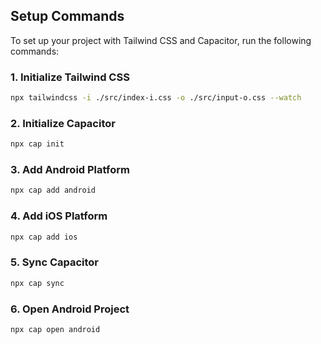 ## Setup Commands

To set up your project with Tailwind CSS and Capacitor, run the following commands:

### 1. Initialize Tailwind CSS
```sh
npx tailwindcss -i ./src/index-i.css -o ./src/input-o.css --watch
```

### 2. Initialize Capacitor
```sh
npx cap init
```

### 3. Add Android Platform
```sh
npx cap add android
```

### 4. Add iOS Platform
```sh
npx cap add ios
```

### 5. Sync Capacitor
```sh
npx cap sync
```

### 6. Open Android Project
```sh
npx cap open android
```

